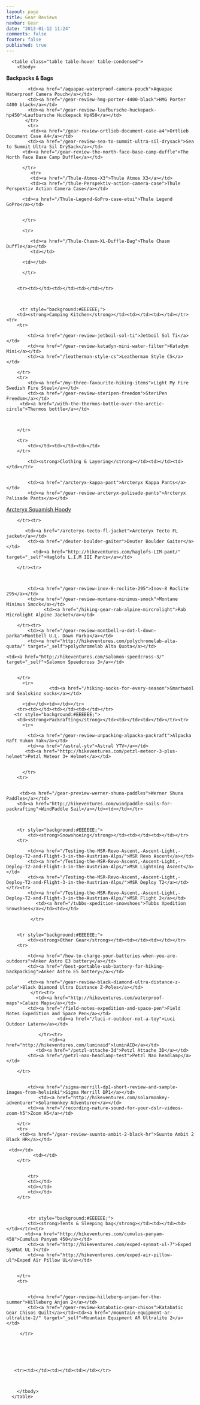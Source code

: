 ```yaml
---
layout: page
title: Gear Reviews
navbar: Gear
date: "2013-01-12 11:24"
comments: false
footer: false
published: true
---
```

<div class="table-responsive">

      <table class="table table-hover table-condensed">
        <tbody>
 
 
  <tr style="background:#EEEEEE;">
        <td><strong>Backpacks & Bags</strong></td><td></td><td></td></tr><tr>

            <td><a href="/aquapac-waterproof-camera-pouch">Aquapac Waterproof Camera Pouch</a></td>
            <td><a href="/gear-review-hmg-porter-4400-black">HMG Porter 4400 black</a></td>
            <td><a href="/gear-review-laufbursche-huckepack-hp450">Laufbursche Huckepack Hp450</a></td>
           </tr>  
            <tr>
             <td><a href="/gear-review-ortlieb-document-case-a4">Ortlieb Document Case A4</a></td>
            <td><a href="/gear-review-sea-to-summit-ultra-sil-drysack">Sea to Summit Ultra Sil DrySack</a></td>
          <td><a href="/gear-review-the-north-face-base-camp-duffle">The North Face Base Camp Duffle</a></td>

          </tr>
             <tr>
             <td><a href="/Thule-Atmos-X3">Thule Atmos X3</a></td>
             <td><a href="/thule-Perspektiv-action-camera-case">Thule Perspektiv Action Camera Case</a></td>

          <td><a href="/Thule-Legend-GoPro-case-etui">Thule Legend GoPro</a></td>


          </tr>

          <tr>

             <td><a href="/Thule-Chasm-XL-Duffle-Bag">Thule Chasm Duffle</a></td>
             <td></td>

          <td></td>

          </tr>


        <tr><td></td><td></td><td></td></tr> 
 
 
 
         <tr style="background:#EEEEEE;">
        <td><strong>Camping Kitchen</strong></td><td></td><td></td></tr><tr>
        <tr>

            <td><a href="/gear-review-jetboil-sol-ti">Jetboil Sol Ti</a></td>
            <td><a href="/gear-review-katadyn-mini-water-filter">Katadyn Mini</a></td>
            <td><a href="/leatherman-style-cs">Leatherman Style CS</a></td>

        </tr>
        <tr>
         	<td><a href="/my-three-favourite-hiking-items">Light My Fire Swedish Fire Steel</a></td>
            <td><a href="/gear-review-steripen-freedom">SteriPen Freedom</a></td>
         <td><a href="/with-the-thermos-bottle-over-the-arctic-circle">Thermos bottle</a></td>



        </tr>

    	<tr>
    		<td></td><td></td><td></td>
    	</tr>      
  
  
  
  
  
  <tr style="background:#EEEEEE;">
       
            <td><strong>Clothing & Layering</strong></td><td></td><td></td></tr>


            <td><a href="/arcteryx-kappa-pant">Arcteryx Kappa Pants</a></td>
            <td><a href="/gear-review-arcteryx-palisade-pants">Arcteryx Palisade Pants</a></td>
   <td><a href="/gear-review-arcteryx-squamish-hoody">Arcteryx Squamish Hoody</a></td>

        </tr><tr>

           <td><a href="/arcteryx-tecto-fl-jacket">Arcteryx Tecto FL jacket</a></td>
            <td><a href="/deuter-boulder-gaiter">Deuter Boulder Gaiter</a></td>
              <td><a href="http://hikeventures.com/haglofs-LIM-pant/" target="_self">Haglöfs L.I.M III Pants</a></td>

        </tr><tr>



            <td><a href="/gear-review-inov-8-roclite-295">Inov-8 Roclite 295</a></td>
            <td><a href="/gear-review-montane-minimus-smock">Montane Minimus Smock</a></td>
                  <td><a href="/hiking-gear-rab-alpine-mircrolight">Rab Microlight Alpine Jacket</a></td>

        </tr><tr>
        	<td><a href="/gear-review-montbell-u-dot-l-down-parka">Montbell U.L. Down Parka</a></td>
        	<td><a href="http://hikeventures.com/polychromelab-alta-quota/" target="_self">polychromelab Alta Quota</a></td>

    <td><a href="http://hikeventures.com/salomon-speedcross-3/" target="_self">Salomon Speedcross 3</a></td>


        </tr>
          <tr>
                  	<td><a href="/hiking-socks-for-every-season">Smartwool and Sealskinz socks</a></td>

          <td></td><td></td></tr>
        <tr><td></td><td></td><td></td></tr>
       <tr style="background:#EEEEEE;">
        <td><strong>Packrafting</strong></td><td></td><td></td></tr><tr>
          <tr>

            <td><a href="/gear-review-unpacking-alpacka-packraft">Alpacka Raft Yukon Yak</a></td>
            <td><a href="/astral-ytv">Astral YTV</a></td>
           <td><a href="http://hikeventures.com/petzl-meteor-3-plus-helmet">Petzl Meteor 3+ Helmet</a></td>


          </tr>
        <tr>


         <td><a href="/gear-preview-werner-shuna-paddles">Werner Shuna Paddles</a></td>
        <td><a href="http://hikeventures.com/windpaddle-sails-for-packrafting">WindPaddle Sail</a></td><td></td></tr>

        
        
        <tr style="background:#EEEEEE;">
        	<td><strong>Snowshoeing</strong></td><td></td><td></td></tr>
        <tr>

            <td><a href="/Testing-the-MSR-Revo-Ascent,-Ascent-Light,-Deploy-T2-and-Flight-3-in-the-Austrian-Alps/">MSR Revo Ascent</a></td>
            <td><a href="/Testing-the-MSR-Revo-Ascent,-Ascent-Light,-Deploy-T2-and-Flight-3-in-the-Austrian-Alps/">MSR Lightning Ascent</a></td>
            <td><a href="/Testing-the-MSR-Revo-Ascent,-Ascent-Light,-Deploy-T2-and-Flight-3-in-the-Austrian-Alps/">MSR Deploy T2</a></td></tr><tr>
            <td><a href="/Testing-the-MSR-Revo-Ascent,-Ascent-Light,-Deploy-T2-and-Flight-3-in-the-Austrian-Alps/">MSR Flight 2</a></td>
               <td><a href="/tubbs-xpedition-snowshoes">Tubbs Xpedition Snowshoes</a></td><td></td>
            
             </tr>
        
        
        <tr style="background:#EEEEEE;">
        	<td><strong>Other Gear</strong></td><td></td><td></td></tr>
        <tr>

            <td><a href="/how-to-charge-your-batteries-when-you-are-outdoors">Anker Astro E3 battery</a></td>
            <td><a href="/best-portable-usb-battery-for-hiking-backpacking">Anker Astro E5 battery</a></td>

            <td><a href="/gear-review-black-diamond-ultra-distance-z-pole">Black Diamond Ultra Distance Z-Poles</a></td>
             </tr><tr>
               <td><a href="http://hikeventures.com/waterproof-maps">Calazo Maps</a></td>
            <td><a href="/field-notes-expedition-and-space-pen">Field Notes Expedition and Space Pen</a></td>
                       <td><a href="/luci-r-outdoor-not-a-toy">Luci Outdoor Latern</a></td>

               	</tr><tr>
               		<td><a href="http://hikeventures.com/luminaid">luminAID</a></td>
               <td><a href="/petzl-attache-3d">Petzl Attache 3D</a></td>
            <td><a href="/petzl-nao-headlamp-test">Petzl Nao headlamp</a></td>

        </tr>


            <td><a href="/sigma-merrill-dp1-short-review-and-sample-images-from-helsinki">Sigma Merrill DP1</a></td>
             	<td><a href="http://hikeventures.com/solarmonkey-adventurer">Solarmonkey Adventurer</a></td>
        	<td><a href="/recording-nature-sound-for-your-dslr-videos-zoom-h5">Zoom H5</a></td>   

        </tr>
        <tr>
         <td><a href="/gear-review-suunto-ambit-2-black-hr">Suunto Ambit 2 Black HR</a></td>
   
     <td></td>
              <td></td>
        </tr>


        	<tr>
            <td></td>
          	<td></td>
          	<td></td>
        </tr>
        
        
        
            <tr style="background:#EEEEEE;">
            <td><strong>Tents & Sleeping bag</strong></td><td></td><td></td></tr><tr>
           <td><a href="http://hikeventures.com/cumulus-panyam-450">Cumulus Panyam 450</a></td>
            <td><a href="http://hikeventures.com/exped-synmat-ul-7">Exped SynMat UL 7</td>
            <td><a href="http://hikeventures.com/exped-air-pillow-ul">Exped Air Pillow UL</a></td>


        </tr>
        <tr>


            <td><a href="/gear-review-hilleberg-anjan-for-the-summer">Hilleberg Anjan 2</a></td>
            <td><a href="/gear-review-katabatic-gear-chisos">Katabatic Gear Chisos Quilt</a></td><td><a href="/mountain-equipment-ar-ultralite-2/" target="_self">Mountain Equipment AR Ultralite 2</a></td>

         </tr>
       
       
       
  
       
       
       <tr><td></td><td></td><td></td></tr>
  

        
        </tbody>
      </table>

</div>

<br><center><script type="text/javascript" src="//www.avantlink.com/link.php?ml=196169&amp;p=125311&amp;pw=150351&amp;open=_blank"></script>
</center>
